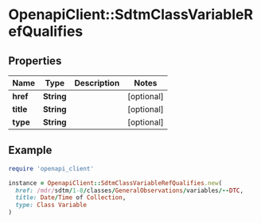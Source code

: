 # OpenapiClient::SdtmClassVariableRefQualifies

## Properties

| Name | Type | Description | Notes |
| ---- | ---- | ----------- | ----- |
| **href** | **String** |  | [optional] |
| **title** | **String** |  | [optional] |
| **type** | **String** |  | [optional] |

## Example

```ruby
require 'openapi_client'

instance = OpenapiClient::SdtmClassVariableRefQualifies.new(
  href: /mdr/sdtm/1-8/classes/GeneralObservations/variables/--DTC,
  title: Date/Time of Collection,
  type: Class Variable
)
```

